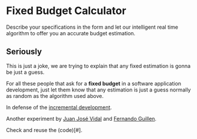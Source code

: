 # Fixed Budget Calculator

Describe your specifications in the form and let our intelligent real time algorithm
to offer you an accurate budget estimation.

## Seriously

This is just a joke, we are trying to explain that any fixed estimation
is gonna be just a guess.

For all these people that ask for a **fixed budget** in a
software application development, just let them know that
any estimation is just a guess normally as random as the
algorithm used above.

In defense of the [incremental development](http://en.wikipedia.org/wiki/Iterative_and_incremental_development).

Another experiment by
[Juan José Vidal](https://twitter.com/#!/j2vidal) and
[Fernando Guillen](http://fernandoguillen.info).

Check and reuse the (code)[#].